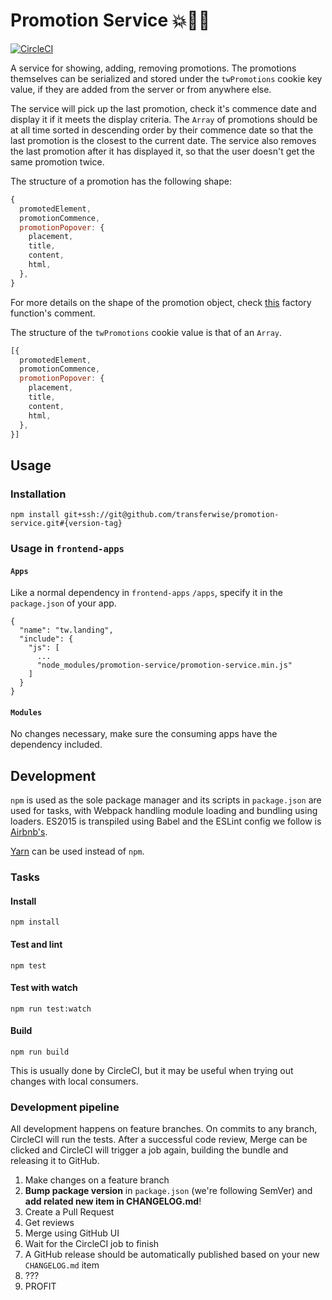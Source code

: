 # Promotion Service 💥🍾💨

[![CircleCI](https://circleci.com/gh/transferwise/promotion-service.svg?style=shield)](https://circleci.com/gh/transferwise/promotion-service)

A service for showing, adding, removing promotions. The promotions themselves can be serialized and stored under the `twPromotions` cookie key value, if they are added from the server or from anywhere else.

The service will pick up the last promotion, check it's commence date and display it if it meets the display criteria. The `Array` of promotions should be at all time sorted in descending order by their commence date so that the last promotion is the closest to the current date. The service also removes the last promotion after it has displayed it, so that the user doesn't get the same promotion twice.

The structure of a promotion has the following shape:

```javascript
{
  promotedElement,
  promotionCommence,
  promotionPopover: {
    placement,
    title,
    content,
    html,
  },
}
```

For more details on the shape of the promotion object, check [this](https://github.com/mstaicu/promotion-service/blob/master/src/promotion.service.js#L149) factory function's comment.

The structure of the `twPromotions` cookie value is that of an `Array`.

```javascript
[{
  promotedElement,
  promotionCommence,
  promotionPopover: {
    placement,
    title,
    content,
    html,
  },
}]
```

## Usage

### Installation

```
npm install git+ssh://git@github.com/transferwise/promotion-service.git#{version-tag}
```

### Usage in `frontend-apps`

#### `Apps`

Like a normal dependency in `frontend-apps` `/apps`, specify it in the `package.json` of your app.

```
{
  "name": "tw.landing",
  "include": {
    "js": [
      ...
      "node_modules/promotion-service/promotion-service.min.js"
    ]
  }
}
```

#### `Modules`

No changes necessary, make sure the consuming apps have the dependency included.

## Development

`npm` is used as the sole package manager and its scripts in `package.json` are used for tasks, with Webpack handling module loading and bundling using loaders. ES2015 is transpiled using Babel and the ESLint config we follow is [Airbnb's](https://github.com/airbnb/javascript).

[Yarn](https://yarnpkg.com/) can be used instead of `npm`.

### Tasks

#### Install

```
npm install
```

#### Test and lint

```
npm test
```

#### Test with watch

```
npm run test:watch
```

#### Build

```
npm run build
```

This is usually done by CircleCI, but it may be useful when trying out changes with local consumers.

### Development pipeline

All development happens on feature branches. On commits to any branch, CircleCI will run the tests. After a successful code review, Merge can be clicked and CircleCI will trigger a job again, building the bundle and releasing it to GitHub.

1. Make changes on a feature branch
1. **Bump package version** in `package.json` (we're following SemVer) and **add related new item in CHANGELOG.md**!
1. Create a Pull Request
1. Get reviews
1. Merge using GitHub UI
1. Wait for the CircleCI job to finish
1. A GitHub release should be automatically published based on your new `CHANGELOG.md` item
1. ???
1. PROFIT
